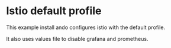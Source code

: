 # Istio default profile

This example install ando configures istio with the default profile.

It also uses values file to disable grafana and prometheus.

